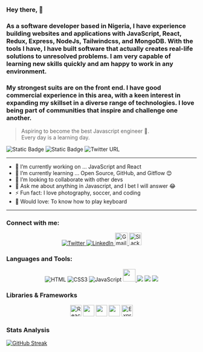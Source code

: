 ### Hey there, 👋

### As a software developer based in Nigeria, I have experience building websites and applications with JavaScript, React, Redux, Express, NodeJs, Tailwindcss, and MongoDB. With the tools I have, I have built software that actually creates real-life solutions to unresolved problems. I am very capable of learning new skills quickly and am happy to work in any environment.

### My strongest suits are on the front end. I have good commercial experience in this area, with a keen interest in expanding my skillset in a diverse range of technologies. I love being part of communities that inspire and challenge one another.

>Aspiring to become the best Javascript engineer 🚀.<br/>
>Every day is a learning day.


![Static Badge](https://img.shields.io/badge/learn-20%25-blue)
![Static Badge](https://img.shields.io/badge/practice-80%25-green)
![Twitter URL](https://img.shields.io/twitter/url?url=https%3A%2F%2Ftwitter.com%2Fabellmanuell)

---
- 🔭 I’m currently working on ... JavaScript and React
- 🌱 I’m currently learning ... Open Source, GitHub, and Gitflow 😊
- 👯 I’m looking to collaborate with other devs
- 💬 Ask me about anything in Javascript, and I bet I will answer 😂
- ⚡ Fun fact: I love photography, soccer, and coding
- 🎹 Would love: To know how to play keyboard

***
### Connect with me:

<div align="center">  
  <a href="https://twitter.com/abellmanuell" target="_blank">
    <img src="https://img.icons8.com/color/35/000000/twitter--v2.png" title="Twitter"/>
  </a>
  <a href="https://linkedin.com/in/abellmanuell" target="blank">
    <img src="https://img.icons8.com/color/35/000000/linkedin.png" title="LinkedIn"/>
  </a>
  <a href="mailto:mannydev02@gmail.com" target="_blank">
    <img src="https://img.icons8.com/?size=1x&id=qyRpAggnV0zH&format=png" width="33" title="Gmail"/>
  </a>
  <a href="#" target="_blank">
    <img src="https://img.icons8.com/?size=1x&id=19978&format=png" width="33" title="Slack"/>
  </a>
</div>

### Languages and Tools:

<div align="center">
  <img src="https://img.icons8.com/color/35/000000/html-5--v1.png" title="HTML"/> 
  <img src="https://img.icons8.com/color/35/000000/css3.png" title="CSS3"/> 
  <img src="https://img.icons8.com/color/35/000000/javascript--v1.png" title="JavaScript"/>
  <a href="#" target="_blank">
    <img src="https://img.icons8.com/?size=1x&id=hsPbhkOH4FMe&format=png" width="33"/>
  </a>
  <img src="https://img.icons8.com/fluency/35/000000/visual-studio-code-2019.png"/>
  <img src="https://img.icons8.com/color/35/000000/git.png"/> 
  <img src="https://img.icons8.com/color/35/000000/github.png"/>
</div>

### Libraries & Frameworks

<div align="center">
  <img src="https://img.icons8.com/?size=512&id=wPohyHO_qO1a&format=png" width="30" title="React.js"/>
  <img src="https://img.icons8.com/?size=1x&id=CIAZz2CYc6Kc&format=png" width="30"/>
  <img src="https://img.icons8.com/?size=512&id=QBqFNfPPB2Kx&format=png" width="30" />
  <img src="https://img.icons8.com/?size=512&id=gFw7X5Tbl3ss&format=png" width="30" />
  <img src="https://img.icons8.com/?size=1x&id=SDVmtZ6VBGXt&format=png" width="30" title="Express.js" />
</div>

### Stats Analysis 
[![GitHub Streak](https://streak-stats.demolab.com?user=abellmanuell&theme=vue)](https://git.io/streak-stats)
